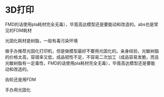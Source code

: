 # 3D打印
FMD的话使用pla耗材完全无毒），毕竟高达模型还是要能动和改造的。abs也是常见的FDM耗材


光固化耗材是树脂，一般有毒污染环境

做手办推荐光固化打印机，但是做模型最好不要用光固化的。亲身经验，光敏树脂的价格太高，容错率又低，成品韧性不足，不容易二次加工（成品容易发脆，而且光敏树脂有一定毒性，FMD的话使用pla耗材完全无毒），毕竟高达模型还是要能动和改造的。

齿轮还是用FDM

手办用光固化


















